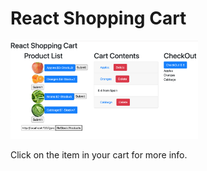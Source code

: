 # React Shopping Cart

<img src="pic22.png" width='300'/>

Click on the item in your cart for more info.
